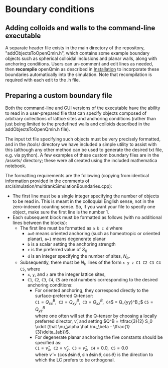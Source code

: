 # Boundary conditions 

## Adding colloids and walls to the command-line executable

A separate header file exists in the main directory of the repository, "addObjectsToOpenQmin.h", which contains some example boundary objects such as spherical colloidal inclusions and planar walls, along with anchoring conditions. Users can un-comment and edit lines as needed, then **recompile** openQmin as described in [Installation](Installation) to incorporate these boundaries automatically into the simulation. Note that recompilation is required with each edit to the .h file. 

## Preparing a custom boundary file

Both the command-line and GUI versions of the executable have the ability to read in a user-prepared
file that can specify objects composed of arbitrary collections of lattice sites and anchoring conditions
(rather than just being limited to the predefined walls and colloids described in the addObjectsToOpenQmin.h file).

The input txt file specifying such objects must be very precisely formatted, and in the /tools/ directory
we have included a simple utility to assist with this (although any other method can be used to generate
the desired txt file, e.g. via python).  A few examples of these custom boundary files are in the /assets/
directory; these were all created using the included mathematica notebook.

The formatting requirements are the following (copying from
identical information provided in the comments of src/simulation/multirankSimulationBoundaries.cpp):

* The first line must be a single integer specifying the number of objects to be read in. This is meant in the colloquial English sense, not in the zero-indexed counting sense. So, if you want your file to specify one object, make sure the first line is the number 1.
* Each subsequent block must be formatted as follows (with no additional lines between the blocks): 
    * The first line must be formatted as `a b c d` where 
        * `a=0` means oriented anchoring (such as homeotropic or oriented planar), `a=1` means degenerate planar
        * `b` is a scalar setting the anchoring strength
        * `c` is the preferred value of $S_0$
        * `d` is an integer specifying the number of sites, $N_b$.
    * Subsequently, there must be $N_b$ lines of the form `x y z C1 C2 C3 C4 C5`, where 
        * `x`, `y`, and `z` are the integer lattice sites, 
        * `C1`, `C2`, `C3`, `C4`, `C5` are real numbers corresponding to the desired anchoring conditions:
            * For oriented anchoring, they correspond directly to the surface-preferred Q-tensor: <br>
                `C1`$=Q_{xx}^B,\;$ `C2`$= Q_{xy}^B,\;$ `C3`$=Q_{xz}^B,\;$ `C4`$ = Q_{yy}^B,\;$ `C5`$=Q_{yz}^B$ 
                \
                where one often will set the Q-tensor by choosing a locally preferred director, $\hat \nu$, and setting $Q^B = \tfrac{3}{2} S_0 \cdot (\hat \nu_\alpha \hat \nu_\beta - \tfrac{1}{3}\delta_{ab})$.
            * For degenerate planar anchoring the five constants should be specified as: <br> 
                `C1`$=\hat{\nu}_x,\;$ `C2`$=\hat{\nu}_y.\;$ `C3`$=\hat{\nu}_z,\;$ `C4`$=0.0,\;$ `C5`$=0.0$ 
                \
               where $\hat \nu = \{\cos\phi \sin\theta, \sin\phi \sin\theta, \cos\theta\}$ is the direction to which the LC prefers to be orthogonal.
